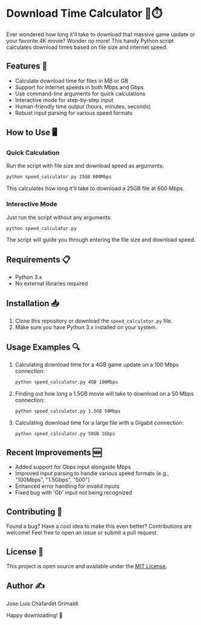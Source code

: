 # Download Time Calculator 🚀⏱️

Ever wondered how long it'll take to download that massive game update or your favorite 4K movie? Wonder no more! This handy Python script calculates download times based on file size and internet speed.

## Features 🌟

- Calculate download time for files in MB or GB
- Support for internet speeds in both Mbps and Gbps
- Use command-line arguments for quick calculations
- Interactive mode for step-by-step input
- Human-friendly time output (hours, minutes, seconds)
- Robust input parsing for various speed formats

## How to Use 🖥️

### Quick Calculation

Run the script with file size and download speed as arguments:

```bash
python speed_calculator.py 25GB 600Mbps
```

This calculates how long it'll take to download a 25GB file at 600 Mbps.

### Interactive Mode

Just run the script without any arguments:

```bash
python speed_calculator.py
```

The script will guide you through entering the file size and download speed.

## Requirements 📋

- Python 3.x
- No external libraries required

## Installation 📥

1. Clone this repository or download the `speed_calculator.py` file.
2. Make sure you have Python 3.x installed on your system.

## Usage Examples 🔍

1. Calculating download time for a 4GB game update on a 100 Mbps connection:
   ```bash
   python speed_calculator.py 4GB 100Mbps
   ```

2. Finding out how long a 1.5GB movie will take to download on a 50 Mbps connection:
   ```bash
   python speed_calculator.py 1.5GB 50Mbps
   ```

3. Calculating download time for a large file with a Gigabit connection:
   ```bash
   python speed_calculator.py 50GB 1Gbps
   ```

## Recent Improvements 🆕

- Added support for Gbps input alongside Mbps
- Improved input parsing to handle various speed formats (e.g., "100Mbps", "1.5Gbps", "500")
- Enhanced error handling for invalid inputs
- Fixed bug with 'Gb' input not being recognized

## Contributing 🤝

Found a bug? Have a cool idea to make this even better? Contributions are welcome! Feel free to open an issue or submit a pull request.

## License 📄

This project is open source and available under the [MIT License](LICENSE).

## Author ✍️

Jose Luis Chafardet Grimaldi

Happy downloading! 🎉